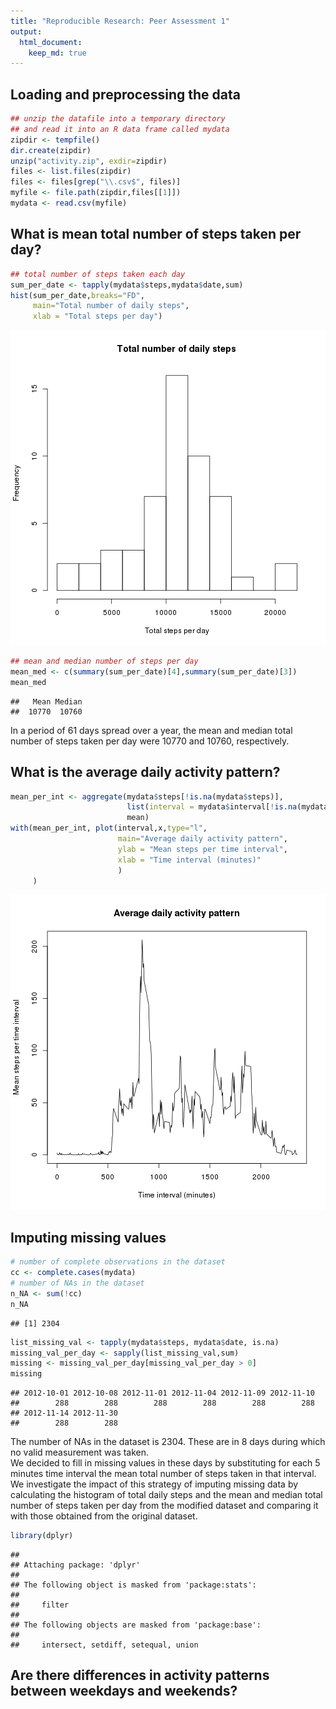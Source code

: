 ```yaml
---
title: "Reproducible Research: Peer Assessment 1"
output: 
  html_document:
    keep_md: true
---
```



## Loading and preprocessing the data


```r
## unzip the datafile into a temporary directory 
## and read it into an R data frame called mydata
zipdir <- tempfile()
dir.create(zipdir)
unzip("activity.zip", exdir=zipdir)
files <- list.files(zipdir)
files <- files[grep("\\.csv$", files)] 
myfile <- file.path(zipdir,files[[1]])
mydata <- read.csv(myfile)
```


## What is mean total number of steps taken per day?


```r
## total number of steps taken each day
sum_per_date <- tapply(mydata$steps,mydata$date,sum)
hist(sum_per_date,breaks="FD",
     main="Total number of daily steps",
     xlab = "Total steps per day")
```

![plot of chunk originaldata](figure/originaldata-1.png) 

```r
## mean and median number of steps per day
mean_med <- c(summary(sum_per_date)[4],summary(sum_per_date)[3])
mean_med
```

```
##   Mean Median 
##  10770  10760
```

In a period of 61 days spread over a year,
the mean and median total number of steps taken per day were
10770 and 10760, 
respectively.

## What is the average daily activity pattern?


```r
mean_per_int <- aggregate(mydata$steps[!is.na(mydata$steps)],
                          list(interval = mydata$interval[!is.na(mydata$steps)]),
                          mean)
with(mean_per_int, plot(interval,x,type="l",
                        main="Average daily activity pattern",
                        ylab = "Mean steps per time interval",
                        xlab = "Time interval (minutes)"
                        )
     )
```

![plot of chunk unnamed-chunk-1](figure/unnamed-chunk-1-1.png) 


## Imputing missing values


```r
# number of complete observations in the dataset
cc <- complete.cases(mydata)
# number of NAs in the dataset
n_NA <- sum(!cc)
n_NA
```

```
## [1] 2304
```

```r
list_missing_val <- tapply(mydata$steps, mydata$date, is.na)
missing_val_per_day <- sapply(list_missing_val,sum)
missing <- missing_val_per_day[missing_val_per_day > 0]
missing
```

```
## 2012-10-01 2012-10-08 2012-11-01 2012-11-04 2012-11-09 2012-11-10 
##        288        288        288        288        288        288 
## 2012-11-14 2012-11-30 
##        288        288
```
The number of NAs in the dataset is 2304. These are in 
8 days during which no valid measurement was taken.  
We decided to fill in missing values in these days by substituting 
for each 5 minutes time interval the mean total number of steps taken 
in that interval. 
We investigate the impact of this strategy of imputing missing data by
calculating the histogram of total daily steps and the mean and median
total number of steps taken per day from the modified dataset and
comparing it with those obtained from the original dataset.


```r
library(dplyr)
```

```
## 
## Attaching package: 'dplyr'
## 
## The following object is masked from 'package:stats':
## 
##     filter
## 
## The following objects are masked from 'package:base':
## 
##     intersect, setdiff, setequal, union
```

## Are there differences in activity patterns between weekdays and weekends?




